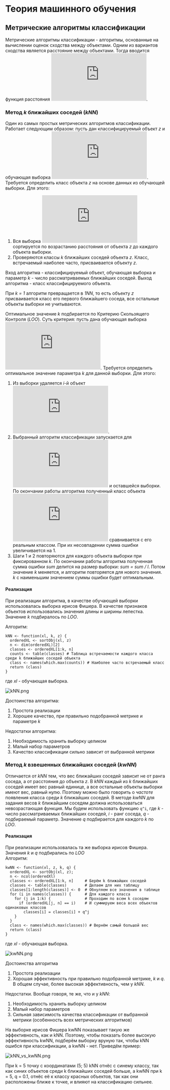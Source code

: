 

# Теория машинного обучения #
## Метрические алгоритмы классификации ##
Метрические алгоритмы классификации - алгоритмы, основанные на вычислении оценок сходства между объектами. Одним из вариантов сходства является расстояние между объектами. Тогда вводится функция расстояния ![](http://latex.codecogs.com/gif.latex?%24%5Crho%20%28x_1%2C%20x_2%29%24).
### Метод *k* ближайших соседей (*kNN*) ###
Один из самых простых метрических алгоритмов классификации. Работает следующим образом: пусть дан классифицируемый объект *z* и обучающая выборка ![](http://latex.codecogs.com/gif.latex?%24X%5El%24). Требуется определить класс объекта *z* на основе данных из обучающей выборки. Для этого:
1. Вся выборка ![](http://latex.codecogs.com/gif.latex?%24X%5El%24) сортируется по возрастанию расстояния от объекта *z* до каждого объекта выборки.
2. Проверяются классы *k* ближайших соседей объекта *z*. Класс, встречаемый наиболее часто, присваивается объекту *z*.  

Вход алгоритма - классифицируемый объект, обучающая выборка и параметр *k* - число рассматриваемых ближайших соседей.
Выход алгоритма - класс классифицируемого объекта.

При *k = 1* алгоритм превращается в *1NN*, то есть объекту *z* присваивается класс его первого ближайшего соседа, все остальные объекты выборки не учитываются.

Оптимальное значение *k* подбирается по Критерию Скользящего Контроля (*LOO*). Суть критерия: пусть дана обучающая выборка ![](http://latex.codecogs.com/gif.latex?%24X%5El%24). Требуется определить оптимальное значение параметра *k* для данной выборки. Для этого:
1. Из выборки удаляется *i*-й объект ![](http://latex.codecogs.com/gif.latex?%24x%5Ei%24).
2. Выбранный алгоритм классификации запускается для ![](http://latex.codecogs.com/gif.latex?%24x%5Ei%24) и оставшейся выборки. По окончании работы алгоритма полученный класс объекта ![](http://latex.codecogs.com/gif.latex?%24x%5Ei%24) сравнивается с его реальным классом. При их несовпадении сумма ошибки увеличивается на 1.
3. Шаги 1 и 2 повторяются для каждого объекта выборки при фиксированном *k*. По окончании работы алгоритма полученная сумма ошибки *sum* делится на размер выборки: *sum = sum / l*.  Потом значение *k* меняется, и алгоритм повторяется для нового значения. *k* с наименьшим значением суммы ошибки будет оптимальным.
#### Реализация
При реализации алгоритма, в качестве обучающей выборки использовалась выборка ирисов Фишера. В качестве признаков объектов использовались значения длины и ширины лепестка. Значение *k* подбиралось по *LOO*.

Алгоритм:

    kNN <- function(xl, k, z) {
	  orderedXL <- sortObj(xl, z)
	  n <- dim(orderedXL)[2]
	  classes <- orderedXL[1:k, n] 
	  counts <- table(classes) # Таблица встречаемости каждого класса среди k ближайших соседей объекта
	  class <- names(which.max(counts)) # Наиболее часто встречаемый класс
	  return (class)
	}
где *xl* - обучающая выборка.

![kNN.png](https://github.com/IHappyPlant/RProjects/blob/master/img/kNN_plot.png)

Достоинства алгоритма:
1. Простота реализации
2. Хорошее качество, при правильно подобранной метрике и параметре *k*

Недостатки алгоритма:
1. Необходимость хранить выборку целиком
2. Малый набор параметров
3. Качество классификации сильно зависит от выбранной метрики

### Метод *k* взвешенных ближайших соседей (*kwNN*)
Отличается от *kNN* тем, что вес ближайших соседей зависит не от ранга соседа, а от расстояния до объекта *z*. В *kNN* каждый из *k* ближайших соседей имеет вес равный единице, а все остальные объекты выборки имеют вес, равный нулю. Поэтому можно было говорить о *частоте* появления класса среди *k* ближайших соседей. В методе *kwNN* для задания весов *k* ближайшим соседям должна использоваться невозрастающая функция. Мы будем использовать функцию `q^i`, где *k* - число рассматриваемых ближайших соседей, *i* - ранг соседа, *q* - подбираемый параметр. Значение *q* подбирается для каждого *k* по *LOO*.
#### Реализация
При реализации использовалась та же выборка ирисов Фишера. Значения *k* и *q* подбирались по *LOO*  
Алгоритм:

    kwNN <- function(xl, z, k, q) {
	  orderedXL <- sortObj(xl, z);
	  n <- ncol(orderedXl)
	  classes <- orderedXL[1:k, n]     # Берём k ближайших соседей
	  classes <- table(classes)        # Делаем для них таблицу
	  classes[1:length(classes)] <- 0  # Обнуляем все значения в таблице
	  for (i in names(classes)) {      # Для каждого класса
	    for (j in 1:k) {               # Проходим по всем k соседям
	      if (orderedXL[j, n] == i)    # И суммируем веса всех объектов одинаковых классов
	        classes[i] = classes[i] + q^j
	    }
	  }
	  class <- names(which.max(classes)) # Вернём самый большой вес
	  return (class)
	}
где *xl* - обучающая выборка.

![kwNN.png](https://github.com/IHappyPlant/RProjects/blob/master/img/kwNN_plot.png) 


Достоинства алгоритма
1. Простота реализации
2. Хорошая эффективность при правильно подобранной метрике, *k* и *q*. В общем случае, более высокая эффективность, чем у *kNN*.

Недостатки. Вообще говоря, те же, что и у *kNN*:
1. Необходимость хранить выборку целиком
2. Малый набор параметров
3. Сильная зависимость качества классификации от выбранной метрики (особенность всех метрических алгоритмов)

На выборке ирисов Фишера kwNN показывает такую же эффективность, как и kNN. Поэтому, чтобы показать более высокую эффективность kwNN, подберём выборку вруную так, чтобы kNN ошибся при классификации, а kwNN - нет.
Приведём пример:

![kNN_vs_kwNN.png](https://github.com/IHappyPlant/RProjects/blob/master/img/kNN_vs_kwNN.png) 

При k = 5 точку с координатами (5; 5) kNN отнёс с синему классу, так как синих объектов среди k ближайших соседей больше, а kwNN при k = 5, q = 0.1, отнёс её к классу красных объектов, так как они расположены ближе к точке, и влияют на классификацию сильнее.